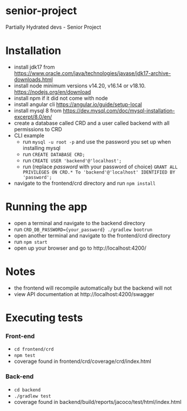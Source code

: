 # senior-project
Partially Hydrated devs - Senior Project

# Installation
- install jdk17 from https://www.oracle.com/java/technologies/javase/jdk17-archive-downloads.html
- install node minimum versions v14.20, v16.14 or v18.10. https://nodejs.org/en/download
- install npm if it did not come with node
- install angular cli https://angular.io/guide/setup-local
- install mysql 8 from https://dev.mysql.com/doc/mysql-installation-excerpt/8.0/en/
- create a database called CRD and a user called backend with all permissions to CRD
- CLI example
  - run `mysql -u root -p` and use the password you set up when installing mysql
  - run `CREATE DATABASE CRD;`
  - run `CREATE USER 'backend'@'localhost';`
  - run (replace *password* with your password of choice) `GRANT ALL PRIVILEGES ON CRD.* To 'backend'@'localhost' IDENTIFIED BY 'password';`
- navigate to the frontend/crd directory and run `npm install`

# Running the app
- open a terminal and navigate to the backend directory
- run `CRD_DB_PASSWORD={your_password} ./gradlew bootrun`
- open another terminal and navigate to the frontend/crd directory
- run `npm start`
- open up your browser and go to http://localhost:4200/

# Notes
- the frontend will recompile automatically but the backend will not
- view API documentation at http://localhost:4200/swagger

# Executing tests
### Front-end
- `cd frontend/crd`
- `npm test`
- coverage found in frontend/crd/coverage/crd/index.html
### Back-end
- `cd backend`
- `./gradlew test`
- coverage found in backend/build/reports/jacoco/test/html/index.html